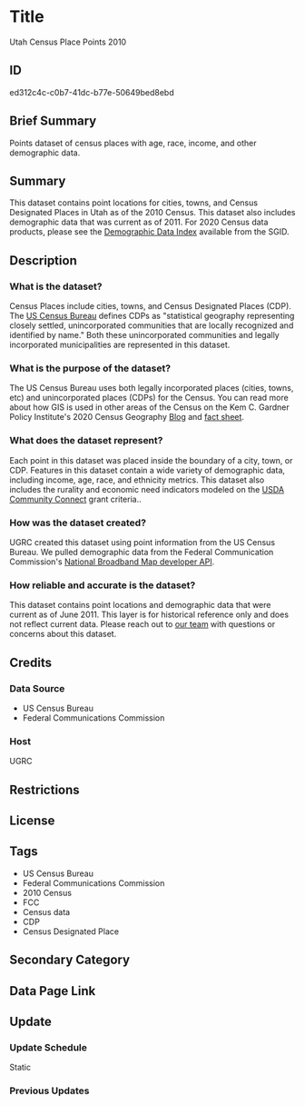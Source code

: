 # Title

Utah Census Place Points 2010

## ID

ed312c4c-c0b7-41dc-b77e-50649bed8ebd

## Brief Summary

Points dataset of census places with age, race, income, and other demographic data.

## Summary

This dataset contains point locations for cities, towns, and Census Designated Places in Utah as of the 2010 Census. This dataset also includes demographic data that was current as of 2011. For 2020 Census data products, please see the [Demographic Data Index](https://gis.utah.gov/products/sgid/demographic/) available from the SGID.

## Description

### What is the dataset?

Census Places include cities, towns, and Census Designated Places (CDP). The [US Census Bureau](https://www.census.gov/programs-surveys/bas/information/cdp.html) defines CDPs as "statistical geography representing closely settled, unincorporated communities that are locally recognized and identified by name." Both these unincorporated communities and legally incorporated municipalities are represented in this dataset.

### What is the purpose of the dataset?

The US Census Bureau uses both legally incorporated places (cities, towns, etc) and unincorporated places (CDPs) for the Census. You can read more about how GIS is used in other areas of the Census on the Kem C. Gardner Policy Institute's 2020 Census Geography [Blog](https://gardner.utah.edu/blog/blog-whats-new-in-utahs-census-2020-geography/) and [fact sheet](https://d36oiwf74r1rap.cloudfront.net/wp-content/uploads/Geog-FS-Mar2021.pdf).

### What does the dataset represent?

Each point in this dataset was placed inside the boundary of a city, town, or CDP. Features in this dataset contain a wide variety of demographic data, including income, age, race, and ethnicity metrics. This dataset also includes the rurality and economic need indicators modeled on the [USDA Community Connect](https://www.rd.usda.gov/programs-services/telecommunications-programs/community-connect-grants) grant criteria..

### How was the dataset created?

UGRC created this dataset using point information from the US Census Bureau. We pulled demographic data from the Federal Communication Commission's [National Broadband Map developer API](https://broadbandmap.fcc.gov/data-download).

### How reliable and accurate is the dataset?

This dataset contains point locations and demographic data that were current as of June 2011. This layer is for historical reference only and does not reflect current data. Please reach out to [our team](https://gis.utah.gov/contact/) with questions or concerns about this dataset.

## Credits

### Data Source

- US Census Bureau
- Federal Communications Commission

### Host

UGRC

## Restrictions

## License

## Tags

- US Census Bureau
- Federal Communications Commission
- 2010 Census
- FCC
- Census data
- CDP
- Census Designated Place

## Secondary Category

## Data Page Link

## Update

### Update Schedule

Static

### Previous Updates

